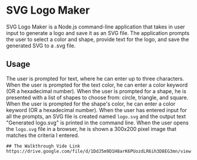 # SVG Logo Maker

SVG Logo Maker is a Node.js command-line application that takes in user input to generate a logo and save it as an SVG file. The application prompts the user to select a color and shape, provide text for the logo, and save the generated SVG to a .svg file.

## Usage

The user is prompted for text, where he can enter up to three characters.
When the user is prompted for the text color, he can enter a color keyword (OR a hexadecimal number).
When the user is prompted for a shape, he is presented with a list of shapes to choose from: circle, triangle, and square.
When the user is prompted for the shape's color, he can enter a color keyword (OR a hexadecimal number).
When the user has entered input for all the prompts, an SVG file is created named `logo.svg` and the output text "Generated logo.svg" is printed in the command line.
When the user opens the `logo.svg` file in a browser, he is shown a 300x200 pixel image that matches the criteria I entered.
```
## The Walkthrough Vide Link
https://drive.google.com/file/d/1DdJ5m9D1H8arK6PUozdLR6ih3D8EG3mn/view


